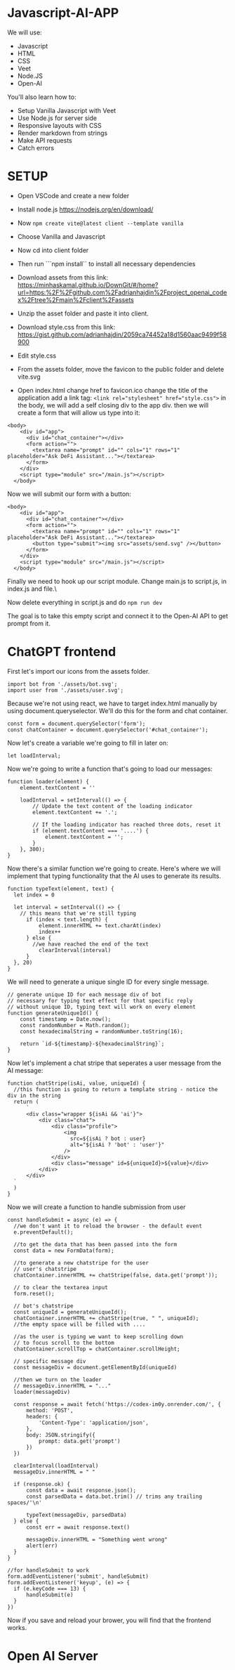 # Javascript-AI-APP

We will use:

- Javascript
- HTML
- CSS
- Veet
- Node.JS
- Open-AI


You'll also learn how to: 
- Setup Vanilla Javascript with Veet
- Use Node.js for server side
- Responsive layouts with CSS
- Render markdown from strings
- Make API requests
- Catch errors



# SETUP

- Open VSCode and create a new folder
- Install node.js https://nodejs.org/en/download/
- Now ```npm create vite@latest client --template vanilla```
- Choose Vanilla and Javascript
- Now cd into client folder
- Then run ```npm install`` to install all necessary dependencies
- Download assets from this link: https://minhaskamal.github.io/DownGit/#/home?url=https:%2F%2Fgithub.com%2Fadrianhajdin%2Fproject_openai_codex%2Ftree%2Fmain%2Fclient%2Fassets

- Unzip the asset folder and paste it into client.
- Download style.css from this link: https://gist.github.com/adrianhajdin/2059ca74452a18d1560aac9499f58900
- Edit style.css
- From the assets folder, move the favicon to the public folder and delete vite.svg

- Open index.html 
change href to favicon.ico
change the title of the application
add a link tag: ```<link rel="stylesheet" href="style.css">```
in the body, we will add a self closing div to the app div.
then we will create a form that will allow us type into it:
```
<body>
    <div id="app">
      <div id="chat_container"></div>
      <form action="">
        <textarea name="prompt" id="" cols="1" rows="1" placeholder="Ask DeFi Assistant..."></textarea>
      </form>
    </div>
    <script type="module" src="/main.js"></script>
  </body>
```

Now we will submit our form with a button:
```
<body>
    <div id="app">
      <div id="chat_container"></div>
      <form action="">
        <textarea name="prompt" id="" cols="1" rows="1" placeholder="Ask DeFi Assistant..."></textarea>
        <button type="submit"><img src="assets/send.svg" /></button>
      </form>
    </div>
    <script type="module" src="/main.js"></script>
  </body>
```

Finally we need to hook up our script module. Change main.js to script.js, in index.js and file.\

Now delete everything in script.js and do ```npm run dev```



The goal is to take this empty script and connect it to the Open-AI API to get prompt from it.




# ChatGPT frontend


First let's import our icons from the assets folder.
```
import bot from './assets/bot.svg';
import user from './assets/user.svg';
```

Because we're not using react, we have to target index.html manually by using document.queryselector.
We'll do this for the form and chat container.

```
const form = document.querySelector('form');
const chatContainer = document.querySelector('#chat_container');
```

Now let's create a variable we're going to fill in later on:

```
let loadInterval;
```

Now we're going to write a function that's going to load our messages:

```
function loader(element) {
    element.textContent = ''

    loadInterval = setInterval(() => {
        // Update the text content of the loading indicator
        element.textContent += '.';

        // If the loading indicator has reached three dots, reset it
        if (element.textContent === '....') {
            element.textContent = '';
        }
    }, 300);
}
```

Now there's a similar function we're going to create. Here's where we will implement that typing functionality that the AI uses to generate its results.

```
function typeText(element, text) {
  let index = 0

  let interval = setInterval(() => {
    // this means that we're still typing
      if (index < text.length) {
          element.innerHTML += text.charAt(index)
          index++
      } else {
        //we have reached the end of the text
          clearInterval(interval)
      }
  }, 20)
}
```

We will need to generate a unique single ID for every single message.

```
// generate unique ID for each message div of bot
// necessary for typing text effect for that specific reply
// without unique ID, typing text will work on every element
function generateUniqueId() {
    const timestamp = Date.now();
    const randomNumber = Math.random();
    const hexadecimalString = randomNumber.toString(16);

    return `id-${timestamp}-${hexadecimalString}`;
}
```

Now let's implement a chat stripe that seperates a user message from the AI message:

```
function chatStripe(isAi, value, uniqueId) {
  //this function is going to return a template string - notice the div in the string
  return (
      `
      <div class="wrapper ${isAi && 'ai'}">
          <div class="chat">
              <div class="profile">
                  <img 
                    src=${isAi ? bot : user} 
                    alt="${isAi ? 'bot' : 'user'}" 
                  />
              </div>
              <div class="message" id=${uniqueId}>${value}</div>
          </div>
      </div>
  `
  )
}
```


Now we will create a function to handle submission from user


```
const handleSubmit = async (e) => {
  //we don't want it to reload the browser - the default event
  e.preventDefault();

  //to get the data that has been passed into the form
  const data = new FormData(form);

  //to generate a new chatstripe for the user
  // user's chatstripe
  chatContainer.innerHTML += chatStripe(false, data.get('prompt'));

  // to clear the textarea input 
  form.reset();

  // bot's chatstripe
  const uniqueId = generateUniqueId();
  chatContainer.innerHTML += chatStripe(true, " ", uniqueId);
  //the empty space will be filled with ....

  //as the user is typing we want to keep scrolling down
  // to focus scroll to the bottom 
  chatContainer.scrollTop = chatContainer.scrollHeight;

  // specific message div 
  const messageDiv = document.getElementById(uniqueId)

  //then we turn on the loader
  // messageDiv.innerHTML = "..."
  loader(messageDiv)

  const response = await fetch('https://codex-im0y.onrender.com/', {
      method: 'POST',
      headers: {
          'Content-Type': 'application/json',
      },
      body: JSON.stringify({
          prompt: data.get('prompt')
      })
  })

  clearInterval(loadInterval)
  messageDiv.innerHTML = " "

  if (response.ok) {
      const data = await response.json();
      const parsedData = data.bot.trim() // trims any trailing spaces/'\n' 

      typeText(messageDiv, parsedData)
  } else {
      const err = await response.text()

      messageDiv.innerHTML = "Something went wrong"
      alert(err)
  }
}

//for handleSubmit to work
form.addEventListener('submit', handleSubmit)
form.addEventListener('keyup', (e) => {
  if (e.keyCode === 13) {
      handleSubmit(e)
  }
})
```


Now if you save and reload your brower, you will find that the frontend works.



# Open AI Server
